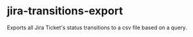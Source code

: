 # jira-transitions-export
Exports all Jira Ticket's status transitions to a csv file based on a query.
